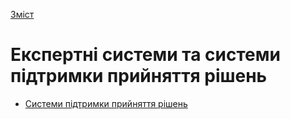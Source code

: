  [Зміст](../contents.md)

# Експертні системи та системи підтримки прийняття рішень

- [Системи підтримки прийняття рішень](sppr/README.md)

